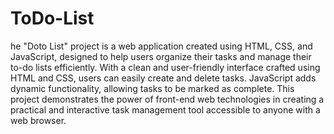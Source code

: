 # ToDo-List
he "Doto List" project is a web application created using HTML, CSS, and JavaScript, designed to help 
users organize their tasks and manage their to-do lists efficiently. With a clean and 
user-friendly interface crafted using HTML and CSS, users can easily create and delete tasks. JavaScript 
adds dynamic functionality, allowing tasks to be marked as complete. This project demonstrates the power of front-end web technologies in creating a practical and 
interactive task management tool accessible to anyone with a web browser.

